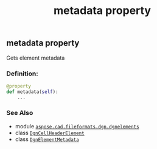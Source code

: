 ﻿---
title: metadata property
second_title: Aspose.CAD for Python via .NET API References
description: 
type: docs
weight: 80
url: /aspose.cad.fileformats.dgn.dgnelements/dgncellheaderelement/metadata/
is_root: false
---

## metadata property


Gets element metadata
### Definition:
```python
@property
def metadata(self):
    ...
```

### See Also
* module [`aspose.cad.fileformats.dgn.dgnelements`](../../)
* class [`DgnCellHeaderElement`](/cad/python-net/aspose.cad.fileformats.dgn.dgnelements/dgncellheaderelement)
* class [`DgnElementMetadata`](/cad/python-net/aspose.cad.fileformats.dgn/dgnelementmetadata)
